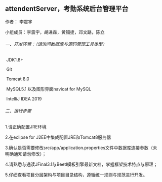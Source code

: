 ## attendentServer，考勤系统后台管理平台

作者： 李震宇       

小组成员：李震宇，胡进森，黄钿捷，邓文路，陈立        

###### 一、开发环境：（请询问数据库与源码管理工具类型）      

​	JDK1.8+    

​	Git  

​	Tomcat 8.0    

​	MySQL5.1 以及图形界面navicat for MySQL    

​	IntelliJ IDEA 2019

###### 二、运行步骤     

1.请正确配置JRE环境    

2.在eclipse for J2EE中集成配置JRE和Tomcat8服务器    

3.确认是否需要修改src/app/application.properties文件中数据库连接参数（未明确通知请勿修改）；    

4.请熟悉与通读JFinal3.1与Beetl模板引擎最新文档，掌握框架技术特点与原理；   

5.仔细查看项目分层架构与项目目录结构，遵循统一规则与规范进行开发。    